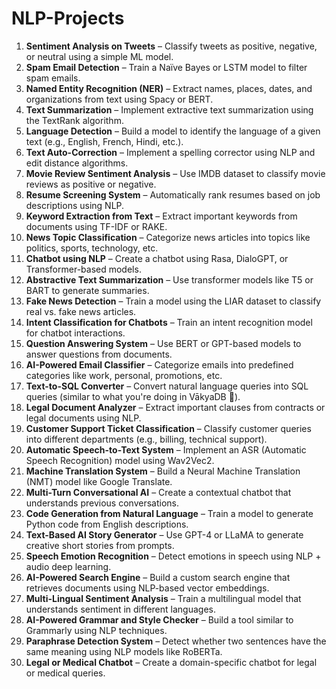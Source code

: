 # NLP-Projects

1. **Sentiment Analysis on Tweets** – Classify tweets as positive, negative, or neutral using a simple ML model.  
2. **Spam Email Detection** – Train a Naïve Bayes or LSTM model to filter spam emails.  
3. **Named Entity Recognition (NER)** – Extract names, places, dates, and organizations from text using Spacy or BERT.  
4. **Text Summarization** – Implement extractive text summarization using the TextRank algorithm.  
5. **Language Detection** – Build a model to identify the language of a given text (e.g., English, French, Hindi, etc.).  
6. **Text Auto-Correction** – Implement a spelling corrector using NLP and edit distance algorithms.  
7. **Movie Review Sentiment Analysis** – Use IMDB dataset to classify movie reviews as positive or negative.  
8. **Resume Screening System** – Automatically rank resumes based on job descriptions using NLP.  
9. **Keyword Extraction from Text** – Extract important keywords from documents using TF-IDF or RAKE.  
10. **News Topic Classification** – Categorize news articles into topics like politics, sports, technology, etc.   
11. **Chatbot using NLP** – Create a chatbot using Rasa, DialoGPT, or Transformer-based models.  
12. **Abstractive Text Summarization** – Use transformer models like T5 or BART to generate summaries.  
13. **Fake News Detection** – Train a model using the LIAR dataset to classify real vs. fake news articles.  
14. **Intent Classification for Chatbots** – Train an intent recognition model for chatbot interactions.  
15. **Question Answering System** – Use BERT or GPT-based models to answer questions from documents.  
16. **AI-Powered Email Classifier** – Categorize emails into predefined categories like work, personal, promotions, etc.  
17. **Text-to-SQL Converter** – Convert natural language queries into SQL queries (similar to what you're doing in VākyaDB 🚀).  
18. **Legal Document Analyzer** – Extract important clauses from contracts or legal documents using NLP.  
19. **Customer Support Ticket Classification** – Classify customer queries into different departments (e.g., billing, technical support).  
20. **Automatic Speech-to-Text System** – Implement an ASR (Automatic Speech Recognition) model using Wav2Vec2.  
21. **Machine Translation System** – Build a Neural Machine Translation (NMT) model like Google Translate.  
22. **Multi-Turn Conversational AI** – Create a contextual chatbot that understands previous conversations.  
23. **Code Generation from Natural Language** – Train a model to generate Python code from English descriptions.  
24. **Text-Based AI Story Generator** – Use GPT-4 or LLaMA to generate creative short stories from prompts.  
25. **Speech Emotion Recognition** – Detect emotions in speech using NLP + audio deep learning.  
26. **AI-Powered Search Engine** – Build a custom search engine that retrieves documents using NLP-based vector embeddings.  
27. **Multi-Lingual Sentiment Analysis** – Train a multilingual model that understands sentiment in different languages.  
28. **AI-Powered Grammar and Style Checker** – Build a tool similar to Grammarly using NLP techniques.  
29. **Paraphrase Detection System** – Detect whether two sentences have the same meaning using NLP models like RoBERTa.  
30. **Legal or Medical Chatbot** – Create a domain-specific chatbot for legal or medical queries.  


